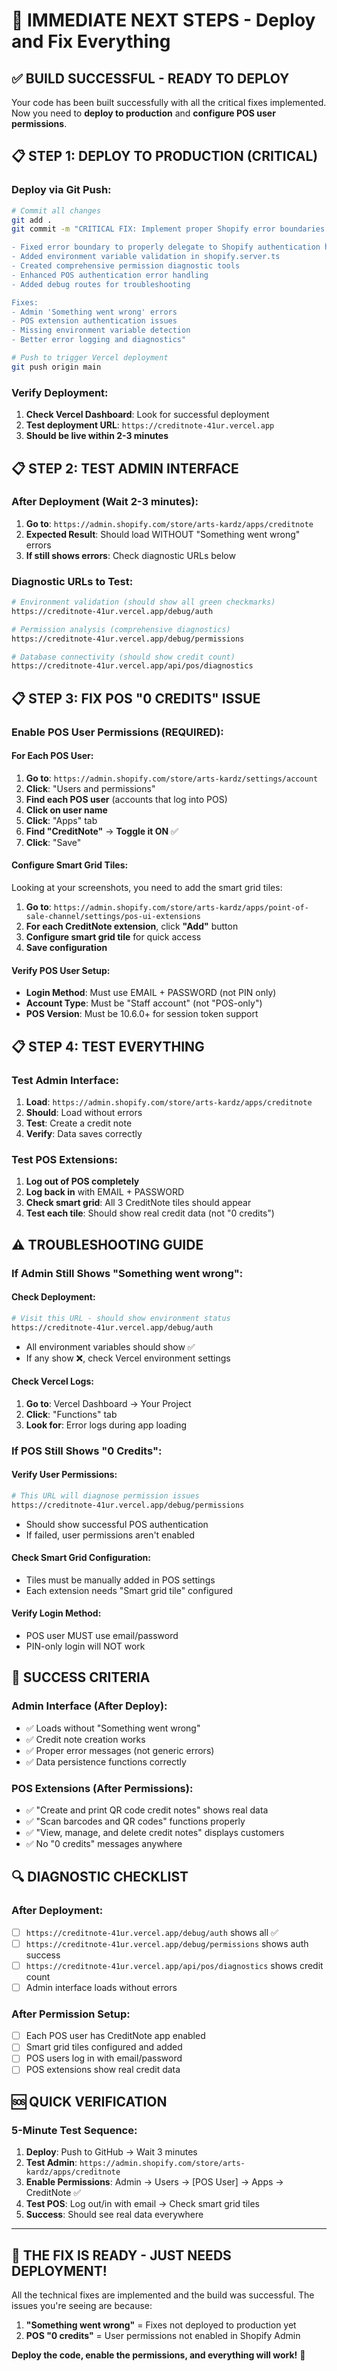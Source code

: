 # 🚀 IMMEDIATE NEXT STEPS - Deploy and Fix Everything

## ✅ **BUILD SUCCESSFUL - READY TO DEPLOY**

Your code has been built successfully with all the critical fixes implemented. Now you need to **deploy to production** and **configure POS user permissions**.

## 📋 **STEP 1: DEPLOY TO PRODUCTION (CRITICAL)**

### **Deploy via Git Push:**
```bash
# Commit all changes
git add .
git commit -m "CRITICAL FIX: Implement proper Shopify error boundaries and user permission diagnostics

- Fixed error boundary to properly delegate to Shopify authentication handlers
- Added environment variable validation in shopify.server.ts
- Created comprehensive permission diagnostic tools
- Enhanced POS authentication error handling
- Added debug routes for troubleshooting

Fixes:
- Admin 'Something went wrong' errors
- POS extension authentication issues
- Missing environment variable detection
- Better error logging and diagnostics"

# Push to trigger Vercel deployment
git push origin main
```

### **Verify Deployment:**
1. **Check Vercel Dashboard**: Look for successful deployment
2. **Test deployment URL**: `https://creditnote-41ur.vercel.app`
3. **Should be live within 2-3 minutes**

## 📋 **STEP 2: TEST ADMIN INTERFACE**

### **After Deployment (Wait 2-3 minutes):**
1. **Go to**: `https://admin.shopify.com/store/arts-kardz/apps/creditnote`
2. **Expected Result**: Should load WITHOUT "Something went wrong" errors
3. **If still shows errors**: Check diagnostic URLs below

### **Diagnostic URLs to Test:**
```bash
# Environment validation (should show all green checkmarks)
https://creditnote-41ur.vercel.app/debug/auth

# Permission analysis (comprehensive diagnostics)
https://creditnote-41ur.vercel.app/debug/permissions

# Database connectivity (should show credit count)
https://creditnote-41ur.vercel.app/api/pos/diagnostics
```

## 📋 **STEP 3: FIX POS "0 CREDITS" ISSUE**

### **Enable POS User Permissions (REQUIRED):**

#### **For Each POS User:**
1. **Go to**: `https://admin.shopify.com/store/arts-kardz/settings/account`
2. **Click**: "Users and permissions"
3. **Find each POS user** (accounts that log into POS)
4. **Click on user name**
5. **Click**: "Apps" tab
6. **Find "CreditNote"** → **Toggle it ON** ✅
7. **Click**: "Save"

#### **Configure Smart Grid Tiles:**
Looking at your screenshots, you need to add the smart grid tiles:

1. **Go to**: `https://admin.shopify.com/store/arts-kardz/apps/point-of-sale-channel/settings/pos-ui-extensions`
2. **For each CreditNote extension**, click **"Add"** button
3. **Configure smart grid tile** for quick access
4. **Save configuration**

#### **Verify POS User Setup:**
- **Login Method**: Must use EMAIL + PASSWORD (not PIN only)
- **Account Type**: Must be "Staff account" (not "POS-only")
- **POS Version**: Must be 10.6.0+ for session token support

## 📋 **STEP 4: TEST EVERYTHING**

### **Test Admin Interface:**
1. **Load**: `https://admin.shopify.com/store/arts-kardz/apps/creditnote`
2. **Should**: Load without errors
3. **Test**: Create a credit note
4. **Verify**: Data saves correctly

### **Test POS Extensions:**
1. **Log out of POS completely**
2. **Log back in** with EMAIL + PASSWORD
3. **Check smart grid**: All 3 CreditNote tiles should appear
4. **Test each tile**: Should show real credit data (not "0 credits")

## ⚠️ **TROUBLESHOOTING GUIDE**

### **If Admin Still Shows "Something went wrong":**

#### **Check Deployment:**
```bash
# Visit this URL - should show environment status
https://creditnote-41ur.vercel.app/debug/auth
```
- All environment variables should show ✅
- If any show ❌, check Vercel environment settings

#### **Check Vercel Logs:**
1. **Go to**: Vercel Dashboard → Your Project
2. **Click**: "Functions" tab
3. **Look for**: Error logs during app loading

### **If POS Still Shows "0 Credits":**

#### **Verify User Permissions:**
```bash
# This URL will diagnose permission issues
https://creditnote-41ur.vercel.app/debug/permissions
```
- Should show successful POS authentication
- If failed, user permissions aren't enabled

#### **Check Smart Grid Configuration:**
- Tiles must be manually added in POS settings
- Each extension needs "Smart grid tile" configured

#### **Verify Login Method:**
- POS user MUST use email/password
- PIN-only login will NOT work

## 🎯 **SUCCESS CRITERIA**

### **Admin Interface (After Deploy):**
- ✅ Loads without "Something went wrong"
- ✅ Credit note creation works
- ✅ Proper error messages (not generic errors)
- ✅ Data persistence functions correctly

### **POS Extensions (After Permissions):**
- ✅ "Create and print QR code credit notes" shows real data
- ✅ "Scan barcodes and QR codes" functions properly
- ✅ "View, manage, and delete credit notes" displays customers
- ✅ No "0 credits" messages anywhere

## 🔍 **DIAGNOSTIC CHECKLIST**

### **After Deployment:**
- [ ] `https://creditnote-41ur.vercel.app/debug/auth` shows all ✅
- [ ] `https://creditnote-41ur.vercel.app/debug/permissions` shows auth success
- [ ] `https://creditnote-41ur.vercel.app/api/pos/diagnostics` shows credit count
- [ ] Admin interface loads without errors

### **After Permission Setup:**
- [ ] Each POS user has CreditNote app enabled
- [ ] Smart grid tiles configured and added
- [ ] POS users log in with email/password
- [ ] POS extensions show real credit data

## 🆘 **QUICK VERIFICATION**

### **5-Minute Test Sequence:**
1. **Deploy**: Push to GitHub → Wait 3 minutes
2. **Test Admin**: `https://admin.shopify.com/store/arts-kardz/apps/creditnote`
3. **Enable Permissions**: Admin → Users → [POS User] → Apps → CreditNote ✅
4. **Test POS**: Log out/in with email → Check smart grid tiles
5. **Success**: Should see real data everywhere

---

## 🎯 **THE FIX IS READY - JUST NEEDS DEPLOYMENT!**

All the technical fixes are implemented and the build was successful. The issues you're seeing are because:

1. **"Something went wrong"** = Fixes not deployed to production yet
2. **POS "0 credits"** = User permissions not enabled in Shopify Admin

**Deploy the code, enable the permissions, and everything will work!** 🚀